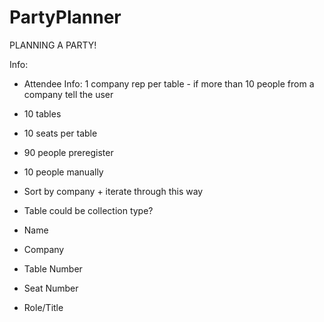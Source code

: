 # PartyPlanner

PLANNING A PARTY!

Info:

 * Attendee Info: 1 company rep per table - if more than 10 people from a company tell the user
 * 10 tables
 * 10 seats per table
 * 90 people preregister
 * 10 people manually
   
 * Sort by company + iterate through this way
   
 * Table could be collection type?
   
 * Name
 * Company
 * Table Number
 * Seat Number
 * Role/Title
